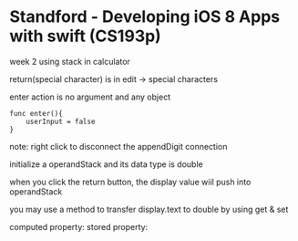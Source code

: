 # Standford - Developing iOS 8 Apps with swift (CS193p)

week 2
using stack in calculator

return(special character) is in edit -> special characters

enter action is no argument and any object

	func enter(){
		userInput = false
	}

note: right click to disconnect the appendDigit connection

initialize a operandStack and its data type is double


when you click the return button,
the display value wiil push into operandStack

you may use a method to transfer display.text to double
by using get & set

computed property:
stored property:

